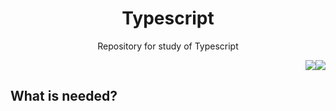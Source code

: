 <h1 align="center">Typescript</h1>
<p align="center">Repository for study of Typescript</p>
<p align="right"><img src="https://img.shields.io/badge/typescript-4.3.5-3178C6?style=for-the-badge&logo=appveyor"/><img src="https://img.shields.io/badge/yarn-1.22.10-2C8EBB?style=for-the-badge&logo=appveyor"/></p>

## What is needed?
